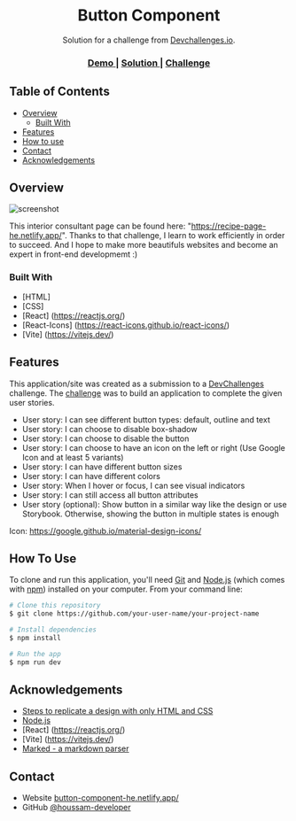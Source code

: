 
<!-- Please update value in the {}  -->

<h1 align="center">Button Component</h1>

<div align="center">
   Solution for a challenge from  <a href="http://devchallenges.io" target="_blank">Devchallenges.io</a>.
</div>

<div align="center">
  <h3>
    <a href="https://button-component-he.netlify.app/">
      Demo
    </a>
    <span> | </span>
    <a href="https://github.com/houssam-developer/button-component">
      Solution
    </a>
    <span> | </span>
    <a href="https://devchallenges.io/challenges/ohgVTyJCbm5OZyTB2gNY">
      Challenge
    </a>
  </h3>
</div>

<!-- TABLE OF CONTENTS -->

## Table of Contents

- [Overview](#overview)
  - [Built With](#built-with)
- [Features](#features)
- [How to use](#how-to-use)
- [Contact](#contact)
- [Acknowledgements](#acknowledgements)

<!-- OVERVIEW -->

## Overview

![screenshot](https://user-images.githubusercontent.com/16707738/92399059-5716eb00-f132-11ea-8b14-bcacdc8ec97b.png)

This interior consultant page can be found here: "https://recipe-page-he.netlify.app/".
Thanks to that challenge, I learn to work efficiently in order to succeed.
And I hope to make more beautifuls websites and become an expert in front-end developmemt :)

### Built With

<!-- This section should list any major frameworks that you built your project using. Here are a few examples.-->

- [HTML]
- [CSS]
- [React] (https://reactjs.org/)
- [React-Icons] (https://react-icons.github.io/react-icons/)
- [Vite] (https://vitejs.dev/)

## Features

<!-- List the features of your application or follow the template. Don't share the figma file here :) -->

This application/site was created as a submission to a [DevChallenges](https://devchallenges.io/challenges) challenge. The [challenge](https://devchallenges.io/challenges/ohgVTyJCbm5OZyTB2gNY) was to build an application to complete the given user stories.

- User story: I can see different button types: default, outline and text
- User story: I can choose to disable box-shadow
- User story: I can choose to disable the button
- User story: I can choose to have an icon on the left or right (Use Google Icon and at least 5 variants)
- User story: I can have different button sizes
- User story: I can have different colors
- User story: When I hover or focus, I can see visual indicators
- User story: I can still access all button attributes
- User story (optional): Show button in a similar way like the design or use Storybook. Otherwise, showing the button in multiple states is enough

Icon: https://google.github.io/material-design-icons/

## How To Use

<!-- This is an example, please update according to your application -->

To clone and run this application, you'll need [Git](https://git-scm.com) and [Node.js](https://nodejs.org/en/download/) (which comes with [npm](http://npmjs.com)) installed on your computer. From your command line:

```bash
# Clone this repository
$ git clone https://github.com/your-user-name/your-project-name

# Install dependencies
$ npm install

# Run the app
$ npm run dev 
```

## Acknowledgements

<!-- This section should list any articles or add-ons/plugins that helps you to complete the project. This is optional but it will help you in the future. For exmpale -->

- [Steps to replicate a design with only HTML and CSS](https://devchallenges-blogs.web.app/how-to-replicate-design/)
- [Node.js](https://nodejs.org/)
- [React] (https://reactjs.org/)
- [Vite] (https://vitejs.dev/)
- [Marked - a markdown parser](https://github.com/chjj/marked)

## Contact

- Website [button-component-he.netlify.app/](https://button-component-he.netlify.app/)
- GitHub [@houssam-developer](https://github.com/houssam-developer/button-component)
